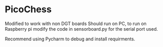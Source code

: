 PicoChess
=========

Modified to work with non DGT boards
Should run on PC, to run on Raspberry pi  modify the code in sensorboard.py for the serial port used.

Recommend using Pycharm to debug and install requirments.